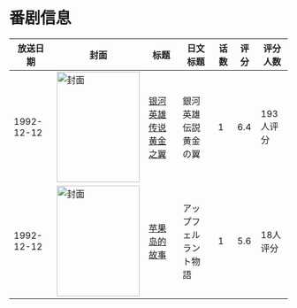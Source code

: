 # 番剧信息

|放送日期|封面|标题|日文标题|话数|评分|评分人数|
|---|---|---|---|---|---|---|
|1992-12-12|<img src="https://lain.bgm.tv/pic/cover/c/c1/f4/39532_zXwi1.jpg" alt="封面" style="width:150px;height:200px;object-fit:cover;">|[银河英雄传说 黄金之翼](https://bangumi.tv/subject/39532)|銀河英雄伝説 黄金の翼|1|6.4|193人评分|
|1992-12-12|<img src="https://lain.bgm.tv/pic/cover/c/de/cd/134983_64Q4C.jpg" alt="封面" style="width:150px;height:200px;object-fit:cover;">|[苹果岛的故事](https://bangumi.tv/subject/134983)|アップフェルラント物語|1|5.6|18人评分|

